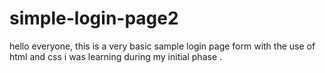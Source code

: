 # simple-login-page2
hello everyone, this is a very basic sample login page form with the use of html and css i was learning during my initial phase .
